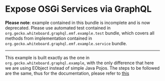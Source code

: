 # Expose OSGi Services via GraphQL 

**Please note**: example contained in this bundle is incomplete and is now deprecated. Please use automated test contained in `org.gecko.whiteboard.graphql.emf.example.test` bundle, which covers all methods from implementation contained in `org.gecko.whiteboard.graphql.emf.example.service` bundle.

---

This example is built exactly as the one in `org.gecko.whiteboard.graphql.example`, with the only difference that here we are using EObject instead of simple Java Pojos. The steps to be followed are the same, thus for the documentation, please refer to [this](../org.gecko.whiteboard.graphql.example/README.md)